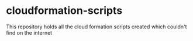 # cloudformation-scripts
This repository holds all the cloud formation scripts created which couldn't find on the internet
